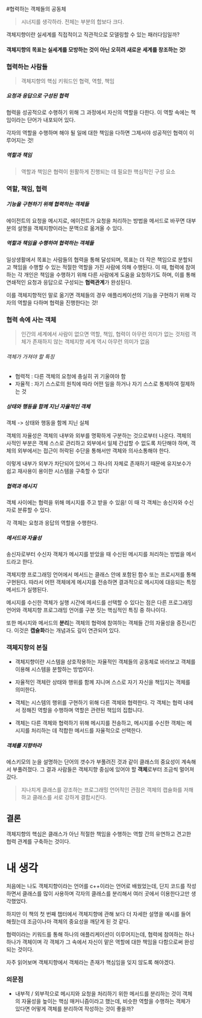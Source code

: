 #협력하는 객체들의 공동체

>시너지를 생각하라. 전체는 부분의 합보다 크다.

객체지향이란 실세계를 직접적이고 직관적으로 모델링할 수 있는 패러다임일까?

#### 객체지향의 목표는 실세계를 모방하는 것이 아닌 오히려 새로운 세계를 창조하는 것!


### 협력하는 사람들

> 객체지향의 핵심 키워드인 협력, 역할, 책임

##### 요청과 응답으로 구성된 협력

협력을 성공적으로 수행하기 위해 그 과정에서 자신의 역할을 다한다. 이 역할 속에는 책임이라는 단어가 내포되어 있다.

각자의 역할을 수행하며 해야 될 일에 대한 책임을 다하면 그제서야 성공적인 협력이 이루어지는 것!

##### 역할과 책임

> 역할과 책임은 협력이 원활하게 진행되는 데 필요한 핵심적인 구성 요소

### 역할, 책임, 협력

##### 기능을 구현하기 위해 협력하는 객체들

에이전트의 요청을 메시지로, 에이전트가 요청을 처리하는 방법을 메서드로 바꾸면 대부분의 설명을 객체지향이라는 문맥으로 옮겨올 수 있다.

##### 역할과 책임을 수행하며 협력하는 객체들

일상생활에서 목표는 사람들의 협력을 통해 달성되며, 목표는 더 작은 책임으로 분할되고 책임을 수행할 수 있는 적절한 역할을 가진 사람에 의해 수행된다. 이 때, 협력에 참여하는 각 개인은 책임을 수행하기 위해 다른 사람에게 도움을 요청하기도 하며, 이를 통해 연쇄적인 요청과 응답으로 구성되는 **협력관계**가 완성된다.

이를 객체지향적인 말로 옮기면 객체들의 경우 애플리케이션의 기능을 구현하기 위해 각자의 역할을 다하며 협력을 진행한다는 것!

### 협력 속에 사는 객체

> 인간의 세계에서 사람이 없으면 역할, 책임, 협력이 아무런 의미가 없는 것처럼 객체가 존재하지 않는 객체지향 세계 역시 아무런 의미가 없음

###### 객체가 가져야 할 특징

- 협력적 : 다른 객체의 요청에 충실히 귀 기울여야 함
- 자율적 : 자기 스스로의 원칙에 따라 어떤 일을 하거나 자기 스스로 통제하여 절제하는 것

##### 상태와 행동을 함께 지닌 자율적인 객체

객체 -> 상태와 행동을 함께 지닌 실체

객체의 자율성은 객체의 내부와 외부를 명확하게 구분하는 것으로부터 나온다. 객체의 사적인 부분은 객체 스스로 관리하고 외부에서 일체 간섭할 수 없도록 차단해야 하며, 객체의 외부에서는 접근이 허락된 수단을 통해서만 객체와 의사소통해야 한다.

이렇게 내부가 외부가 차단되어 있어서 그 하나의 자체로 존재하기 때문에 유지보수가 쉽고 재사용이 용이한 시스템을 구축할 수 있다!

##### 협력과 메시지

객체 사이에는 협력을 위해 메시지를 주고 받을 수 있음! 이 때 각 객체는 송신자와 수신자로 분류할 수 있다.

각 객체는 요청과 응답의 역할을 수행한다.

##### 메서드와 자율성

송신자로부터 수신자 객체가 메시지를 받았을 때 수신된 메시지를 처리하는 방법을 메서드라고 한다.

객체지향 프로그래밍 언어에서 메서드는 클래스 안에 포함된 함수 또는 프로시저를 통해 구현된다. 따라서 어떤 객체에게 메시지를 전송하면 결과적으로 메시지에 대응되는 특정 메서드가 실행된다.

메시지를 수신한 객체가 실행 시간에 메서드를 선택할 수 있다는 점은 다른 프로그래밍 언어와 객체지향 프로그래밍 언어를 구분 짓는 핵심적인 특징 중 하나이다.

또한 메시지와 메서드의 **분리**는 객체의 협력에 참여하는 객체들 간의 자율성을 증진시킨다. 이것은 **캡슐화**라는 개념과도 깊이 연관되어 있다.

### 객체지향의 본질

- 객체지향이란 시스템을 상호작용하는 자율적인 객체들의 공동체로 바라보고 객체를 이용해 시스템을 분할하는 방법이다.

- 자율적인 객체란 상태와 행위를 함께 지니며 스스로 자기 자신을 책임지는 객체를 의미한다.

- 객체는 시스템의 행위를 구현하기 위해 다른 객체와 협력한다. 각 객체는 협력 내에서 정해진 역할을 수행하며 역할은 관련된 책임의 집합니다.

- 객체는 다른 객체와 협력하기 위해 메시지를 전송하고, 메시지를 수신한 객체는 메시지를 처리하는 데 적합한 메서드를 자율적으로 선택한다.

##### 객체를 지향하라

에스키모의 눈을 설명하는 단어의 갯수가 부풀려진 것과 같이 클래스의 중요성이 계속해서 부풀려졌다. 그 결과 사람들은 객체지향 중심에 있어야 할 **객체**로부터 조금씩 멀어져 갔다.

> 지나치게 클래스를 강조하는 프로그래밍 언어적인 관점은 객체의 캡슐화를 저해하고 클래스를 서로 강하게 결합시킨다.

## 결론

객체지향의 핵심은 클래스가 아닌 적절한 책임을 수행하는 역할 간의 유연하고 견고한 협력 관계를 구축하는 것이다.

# 내 생각

처음에는 나도 객체지향이라는 언어를 c++이라는 언어로 배웠었는데, 단지 코드를 작성하면서 클래스를 많이 사용하며 각자의 클래스를 분리해서 여러 곳에서 이용한다고만 생각했었다.

하지만 이 책의 첫 번째 챕터에서 객체지향에 관해 보다 더 자세한 설명을 예시를 들어 해줬는데 조금이나마 객체의 중요성을 깨닫게 된 것 같다.

협력이라는 키워드를 통해 하나의 애플리케이션이 이루어지는데, 협력에 참여하는 하나하나가 객체이며 각 객체가 그 속에서 자신이 맡은 역할에 대한 책임을 다함으로써 완성되는 것이다.

자주 읽어보며 객체지향에서 객체라는 존재가 핵심임을 잊지 않도록 해야겠다.

### 의문점

- 내부적 / 외부적으로 메시지와 요청을 처리하기 위한 메서드를 분리하는 것이 객체의 자율성을 높이는 핵심 매커니즘이라고 했는데, 비슷한 역할을 수행하는 객체가 있다면 어떻게 객체를 분리하여 작성하는 것이 좋을까?
